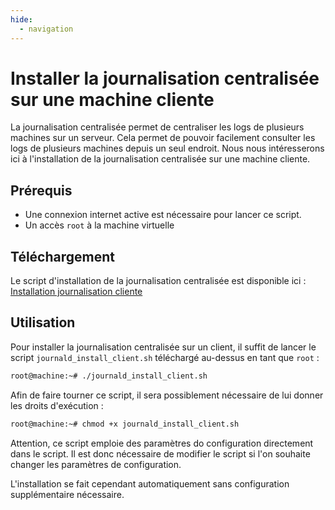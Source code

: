 ```yaml
---
hide:
  - navigation
---
```

# Installer la journalisation centralisée sur une machine cliente

La journalisation centralisée permet de centraliser les logs de plusieurs machines sur un serveur. Cela permet de pouvoir facilement consulter les logs de plusieurs machines depuis un seul endroit.
Nous nous intéresserons ici à l'installation de la journalisation centralisée sur une machine cliente.

## Prérequis

- Une connexion internet active est nécessaire pour lancer ce script.
- Un accès `root` à la machine virtuelle

## Téléchargement

Le script d'installation de la journalisation centralisée est disponible ici : [Installation journalisation cliente](https://raw.githubusercontent.com/AngarosGamer/SAE4/main/journalisation/journald_install_client.sh)

## Utilisation

Pour installer la journalisation centralisée sur un client, il suffit de lancer le script `journald_install_client.sh` téléchargé au-dessus en tant que `root` :

```bash
root@machine:~# ./journald_install_client.sh
```

Afin de faire tourner ce script, il sera possiblement nécessaire de lui donner les droits d'exécution :

```bash
root@machine:~# chmod +x journald_install_client.sh
```

Attention, ce script emploie des paramètres do configuration directement dans le script. Il est donc nécessaire de modifier le script si l'on souhaite changer les paramètres de configuration.

L'installation se fait cependant automatiquement sans configuration supplémentaire nécessaire.
